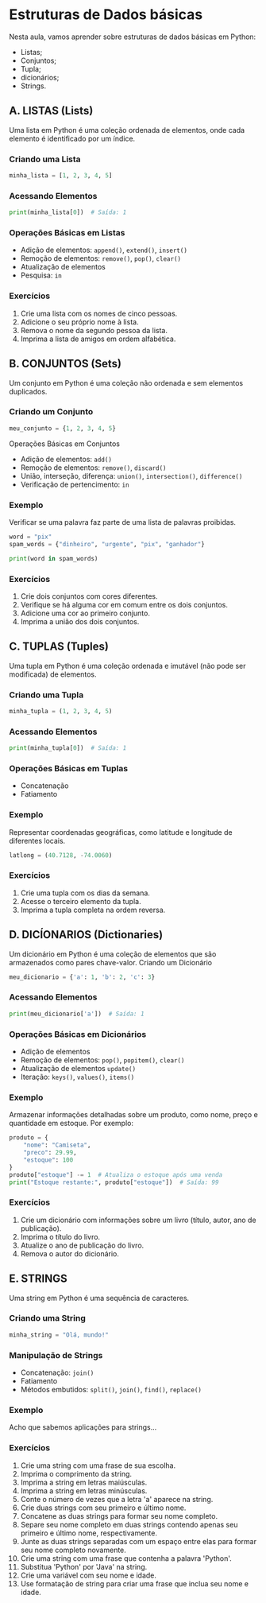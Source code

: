 # Estruturas de Dados básicas

Nesta aula, vamos aprender sobre estruturas de dados básicas em Python:
* Listas;
* Conjuntos;
* Tupla;
* dicionários;
* Strings.

## A. LISTAS (Lists)

Uma lista em Python é uma coleção ordenada de elementos, onde cada elemento é identificado por um índice.

### Criando uma Lista

```python
minha_lista = [1, 2, 3, 4, 5]
```

### Acessando Elementos

```python
print(minha_lista[0])  # Saída: 1
```

### Operações Básicas em Listas

* Adição de elementos: ```append()```, ```extend()```, ```insert()```
* Remoção de elementos: ```remove()```, ```pop()```, ```clear()```
* Atualização de elementos
* Pesquisa: ```in```

### Exercícios

1. Crie uma lista com os nomes de cinco pessoas.
2. Adicione o seu próprio nome à lista.
3. Remova o nome da segundo pessoa da lista.
4. Imprima a lista de amigos em ordem alfabética.

## B. CONJUNTOS (Sets)

Um conjunto em Python é uma coleção não ordenada e sem elementos duplicados.

### Criando um Conjunto

```python
meu_conjunto = {1, 2, 3, 4, 5}
```

Operações Básicas em Conjuntos

* Adição de elementos: ```add()```
* Remoção de elementos: ```remove()```, ```discard()```
* União, interseção, diferença: ```union()```, ```intersection()```, ```difference()```
* Verificação de pertencimento: ```in```

### Exemplo

Verificar se uma palavra faz parte de uma lista de palavras proibidas. 

```python
word = "pix"
spam_words = {"dinheiro", "urgente", "pix", "ganhador"}

print(word in spam_words)
```

### Exercícios

1. Crie dois conjuntos com cores diferentes.
2. Verifique se há alguma cor em comum entre os dois conjuntos.
3. Adicione uma cor ao primeiro conjunto.
4. Imprima a união dos dois conjuntos.

## C. TUPLAS (Tuples)

Uma tupla em Python é uma coleção ordenada e imutável (não pode ser modificada) de elementos.

### Criando uma Tupla

```python
minha_tupla = (1, 2, 3, 4, 5)
```

### Acessando Elementos

```python
print(minha_tupla[0])  # Saída: 1
```

### Operações Básicas em Tuplas

* Concatenação
* Fatiamento

### Exemplo

Representar coordenadas geográficas, como latitude e longitude de diferentes locais.

```python
latlong = (40.7128, -74.0060)
```

### Exercícios

1. Crie uma tupla com os dias da semana.
2. Acesse o terceiro elemento da tupla.
3. Imprima a tupla completa na ordem reversa.

## D. DICÍONARIOS (Dictionaries)

Um dicionário em Python é uma coleção de elementos que são armazenados como pares chave-valor.
Criando um Dicionário

```python
meu_dicionario = {'a': 1, 'b': 2, 'c': 3}
```

### Acessando Elementos

```python
print(meu_dicionario['a'])  # Saída: 1
```

### Operações Básicas em Dicionários

* Adição de elementos 
* Remoção de elementos: ```pop()```, ```popitem()```, ```clear()```
* Atualização de elementos ```update()```
* Iteração: ```keys()```, ```values()```, ```items()```

### Exemplo

Armazenar informações detalhadas sobre um produto, como nome, preço e quantidade em estoque. Por exemplo:

```python
produto = {
    "nome": "Camiseta",
    "preco": 29.99,
    "estoque": 100
}
produto["estoque"] -= 1  # Atualiza o estoque após uma venda
print("Estoque restante:", produto["estoque"])  # Saída: 99
```

### Exercícios

1. Crie um dicionário com informações sobre um livro (título, autor, ano de publicação).
2. Imprima o título do livro.
3. Atualize o ano de publicação do livro.
4. Remova o autor do dicionário.

## E. STRINGS

Uma string em Python é uma sequência de caracteres.

### Criando uma String

```python
minha_string = "Olá, mundo!"
```

### Manipulação de Strings

* Concatenação: ```join()```
* Fatiamento 
* Métodos embutidos: ```split()```, ```join()```, ```find()```, ```replace()```

### Exemplo

Acho que sabemos aplicações para strings...

### Exercícios

1. Crie uma string com uma frase de sua escolha.
2. Imprima o comprimento da string.
3. Imprima a string em letras maiúsculas.
4. Imprima a string em letras minúsculas.
5. Conte o número de vezes que a letra 'a' aparece na string.
6. Crie duas strings com seu primeiro e último nome.
7. Concatene as duas strings para formar seu nome completo.
8. Separe seu nome completo em duas strings contendo apenas seu primeiro e último nome, respectivamente.
9. Junte as duas strings separadas com um espaço entre elas para formar seu nome completo novamente.
10. Crie uma string com uma frase que contenha a palavra 'Python'.
11. Substitua 'Python' por 'Java' na string.
12. Crie uma variável com seu nome e idade.
13. Use formatação de string para criar uma frase que inclua seu nome e idade.